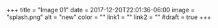 +++
title = "Image 01"
date = 2017-12-20T22:01:36-06:00
image = "splash.png"
alt = "new"
color = ""
link1 = ""
link2 = ""
#draft = true
+++
